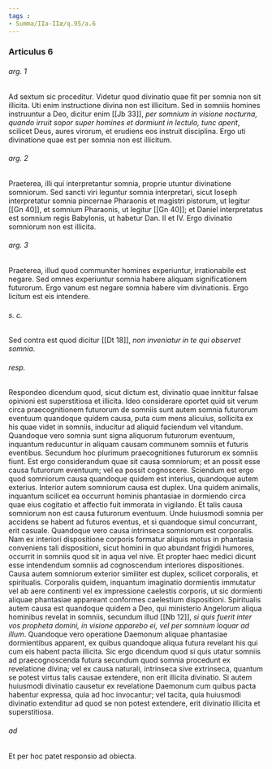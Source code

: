 ```yaml
---
tags : 
- Summa/IIa-IIæ/q.95/a.6
---
```


### Articulus 6

###### arg. 1
Ad sextum sic proceditur. Videtur quod divinatio quae fit per somnia non sit illicita. Uti enim instructione divina non est illicitum. Sed in somniis homines instruuntur a Deo, dicitur enim [[Jb 33]], *per somnium in visione nocturna, quando irruit sopor super homines et dormiunt in lectulo, tunc aperit*, scilicet Deus, aures virorum, et erudiens eos instruit disciplina. Ergo uti divinatione quae est per somnia non est illicitum.

###### arg. 2
Praeterea, illi qui interpretantur somnia, proprie utuntur divinatione somniorum. Sed sancti viri leguntur somnia interpretari, sicut Ioseph interpretatur somnia pincernae Pharaonis et magistri pistorum, ut legitur [[Gn 40]], et somnium Pharaonis, ut legitur [[Gn 40]]; et Daniel interpretatus est somnium regis Babylonis, ut habetur Dan. II et IV. Ergo divinatio somniorum non est illicita.

###### arg. 3
Praeterea, illud quod communiter homines experiuntur, irrationabile est negare. Sed omnes experiuntur somnia habere aliquam significationem futurorum. Ergo vanum est negare somnia habere vim divinationis. Ergo licitum est eis intendere.

###### s. c.
Sed contra est quod dicitur [[Dt 18]], *non inveniatur in te qui observet somnia*.

###### resp.
Respondeo dicendum quod, sicut dictum est, divinatio quae innititur falsae opinioni est superstitiosa et illicita. Ideo considerare oportet quid sit verum circa praecognitionem futurorum de somniis sunt autem somnia futurorum eventuum quandoque quidem causa, puta cum mens alicuius, sollicita ex his quae videt in somniis, inducitur ad aliquid faciendum vel vitandum. Quandoque vero somnia sunt signa aliquorum futurorum eventuum, inquantum reducuntur in aliquam causam communem somniis et futuris eventibus. Secundum hoc plurimum praecognitiones futurorum ex somniis fiunt. Est ergo considerandum quae sit causa somniorum; et an possit esse causa futurorum eventuum; vel ea possit cognoscere. Sciendum est ergo quod somniorum causa quandoque quidem est interius, quandoque autem exterius. Interior autem somniorum causa est duplex. Una quidem animalis, inquantum scilicet ea occurrunt hominis phantasiae in dormiendo circa quae eius cogitatio et affectio fuit immorata in vigilando. Et talis causa somniorum non est causa futurorum eventuum. Unde huiusmodi somnia per accidens se habent ad futuros eventus, et si quandoque simul concurrant, erit casuale. Quandoque vero causa intrinseca somniorum est corporalis. Nam ex interiori dispositione corporis formatur aliquis motus in phantasia conveniens tali dispositioni, sicut homini in quo abundant frigidi humores, occurrit in somniis quod sit in aqua vel nive. Et propter haec medici dicunt esse intendendum somniis ad cognoscendum interiores dispositiones. Causa autem somniorum exterior similiter est duplex, scilicet corporalis, et spiritualis. Corporalis quidem, inquantum imaginatio dormientis immutatur vel ab aere continenti vel ex impressione caelestis corporis, ut sic dormienti aliquae phantasiae appareant conformes caelestium dispositioni. Spiritualis autem causa est quandoque quidem a Deo, qui ministerio Angelorum aliqua hominibus revelat in somniis, secundum illud [[Nb 12]], *si quis fuerit inter vos propheta domini, in visione apparebo ei, vel per somnium loquar ad illum*. Quandoque vero operatione Daemonum aliquae phantasiae dormientibus apparent, ex quibus quandoque aliqua futura revelant his qui cum eis habent pacta illicita. Sic ergo dicendum quod si quis utatur somniis ad praecognoscenda futura secundum quod somnia procedunt ex revelatione divina; vel ex causa naturali, intrinseca sive extrinseca, quantum se potest virtus talis causae extendere, non erit illicita divinatio. Si autem huiusmodi divinatio causetur ex revelatione Daemonum cum quibus pacta habentur expressa, quia ad hoc invocantur; vel tacita, quia huiusmodi divinatio extenditur ad quod se non potest extendere, erit divinatio illicita et superstitiosa.

###### ad 
Et per hoc patet responsio ad obiecta.

